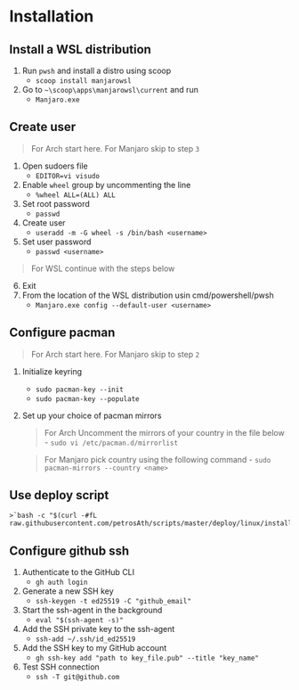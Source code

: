 # Installation
## Install a WSL distribution
1. Run `pwsh` and install a distro using scoop
    - `scoop install manjarowsl`
2. Go to `~\scoop\apps\manjarowsl\current` and run
    - `Manjaro.exe`
## Create user
>For Arch start here. For Manjaro skip to step `3`
1. Open sudoers file
    - `EDITOR=vi visudo`
2. Enable `wheel` group by uncommenting the line
    - `%wheel ALL=(ALL) ALL`
3. Set root password
    - `passwd`
4. Create user
    - `useradd -m -G wheel -s /bin/bash <username>`
5. Set user password
    - `passwd <username>`
>For WSL continue with the steps below
6. Exit
7. From the location of the WSL distribution usin cmd/powershell/pwsh
    - `Manjaro.exe config --default-user <username>`

## Configure pacman
>For Arch start here. For Manjaro skip to step `2`
1. Initialize keyring
    - `sudo pacman-key --init`
    - `sudo pacman-key --populate`
2. Set up your choice of pacman mirrors
    >For Arch Uncomment the mirrors of your country in the file below
        - `sudo vi /etc/pacman.d/mirrorlist`

    >For Manjaro pick country using the following command
        - `sudo pacman-mirrors --country <name>`

## Use deploy script
    >`bash -c "$(curl -#fL raw.githubusercontent.com/petrosAth/scripts/master/deploy/linux/install.sh)"`

## Configure github ssh
1. Authenticate to the GitHub CLI
    - `gh auth login`
2. Generate a new SSH key
    - `ssh-keygen -t ed25519 -C "github_email"`
3. Start the ssh-agent in the background
    - `eval "$(ssh-agent -s)"`
4. Add the SSH private key to the ssh-agent
    - `ssh-add ~/.ssh/id_ed25519`
5. Add the SSH key to my GitHub account
    - `gh ssh-key add "path to key_file.pub" --title "key_name"`
6. Test SSH connection
    - `ssh -T git@github.com`
